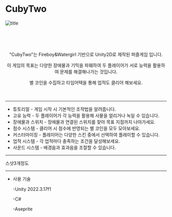 # CubyTwo

![title](https://github.com/user-attachments/assets/2e5fdb53-e8cf-4a35-926a-eb65d97395bc)

<br><br><br>
<p align="center">"CubyTwo"는 Fireboy&Watergirl 기반으로 Unity2D로 제작된 퍼즐게임 입니다.
<p align="center">이 게임의 목표는 다양한 장애물과 기믹을 파훼하여 두 플레이어가 서로 능력을 활용하여 문제를 해결해나가는 것입니다.
<p align="center">별 코인을 수집하고 타임어택을 통해 업적도 클리어 해보세요.
<br><br><br>
  
--------------------------

* 튜토리얼 - 게임 시작 시 기본적인 조작법을 알려줍니다.
* 고유 능력 - 두 플레이어가 각 능력을 활용해 사물을 얼리거나 녹일 수 있습니다.
* 장애물과 스위치 - 장애물과 연결된 스위치를 찾아 목표 지점까지 나아가세요.
* 점수 시스템 - 클리어 시 점수에 반영되는 별 코인을 모두 모아보세요.
* 커스터마이징 - 플레이어는 다양한 스킨 중에서 선택하여 플레이할 수 있습니다.
* 업적 시스템 - 각 업적마다 충족하는 조건을 달성해보세요.
* 사운드 시스템 - 배경음과 효과음을 조절할 수 있습니다.

--------------------------

스샷3개정도

-----------------------

* 사용 기술<br>

  -Unity 2022.3.17f1

  -C#

  -Aseprite
